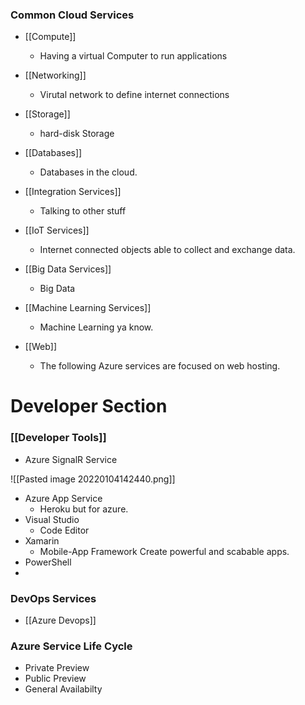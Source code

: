 ### Common Cloud Services

- [[Compute]]
	- Having a virtual Computer to run applications
- [[Networking]]
	- Virutal network to define internet connections
- [[Storage]]
	- hard-disk Storage
- [[Databases]]
	- Databases in the cloud.
- [[Integration Services]]
	- Talking to other stuff
- [[IoT Services]]
	- Internet connected objects able to collect and exchange data. 
- [[Big Data Services]]
	- Big Data
- [[Machine Learning Services]]
	- Machine Learning ya know.

- [[Web]]
	- The following Azure services are focused on web hosting.


# Developer Section 
### [[Developer Tools]]
- Azure SignalR Service

![[Pasted image 20220104142440.png]]
- Azure App Service
	- Heroku but for azure. 
- Visual Studio
	- Code Editor
- Xamarin
	- Mobile-App Framework Create powerful and scabable apps.
- PowerShell
- 

### DevOps Services
- [[Azure Devops]]


### Azure Service Life Cycle
- Private Preview 
- Public Preview
- General Availabilty